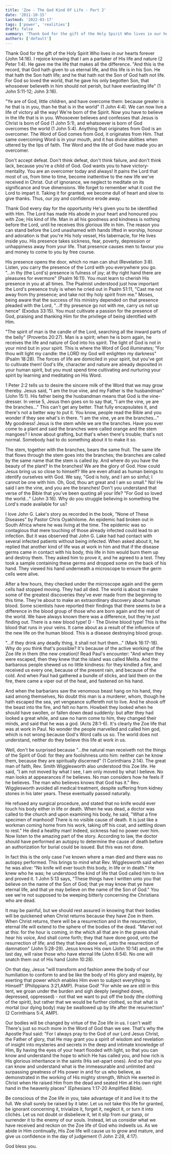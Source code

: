 ```yaml
---
title: 'Zoe - The God Kind Of Life - Part 2'
date: '2011-10-15'
lastmod: '2022-03-17'
tags: ['power', 'realities']
draft: false
summary: 'Thank God for the gift of the Holy Spirit Who lives in our hearts forever (John 14:16). I rejoice knowing that I am a partaker of His life and nature (2 Peter 1:4). He gave me the life that makes all the difference.'
authors: ['default']
---
```


Thank God for the gift of the Holy Spirit Who lives in our hearts forever (John 14:16). I rejoice knowing that I am a partaker of His life and nature (2 Peter 1:4). He gave me the life that makes all the difference. "And this is the record, that God hath given to us eternal life, and this life is in his Son. He that hath the Son hath life; and he that hath not the Son of God hath not life. For God so loved the world, that he gave his only begotten Son, that whosoever believeth in him should not perish, but have everlasting life" (1 John 5:11-12; John 3:16).

"Ye are of God, little children, and have overcome them: because greater is he that is in you, than he that is in the world" (1 John 4:4). We can now live a life of victory all the way! We're born of the Spirit. Now you have to believe in the life that is in you. Whosoever believes and confesses that Jesus is Christ is born of God (1 John 5:1), and whatsoever is born of God overcomes the world (1 John 5:4). Anything that originates from God is an overcomer. The Word of God comes from God, it originates from Him. That same overcoming Word is in your mouth, and it has divine abilities when uttered by the lips of faith. The Word and the life of God have made you an overcomer.

Don't accept defeat. Don't think defeat, don't think failure, and don't think lack, because you're a child of God. God wants you to have victory-mentality. You are an overcomer today and always! It pains the Lord that most of us, from time to time, become inattentive to the new life we've received in Christ. Out of ignorance, we neglect to meditate on its significance and true dimensions. We forget to remember what it cost the Lord to impart it. Taking it for granted, we become dull of heart and slow to give thanks. Thus, our joy and confidence erode away.

Thank God every day for the opportunity He's given you to be identified with Him. The Lord has made His abode in your heart and honoured you with Zoe; His kind of life. Man in all his goodness and kindness is nothing before the Lord, until he receives this glorious life in him. The reason you can stand before the Lord unashamed with hands lifted in worship, honour and adoration is that you're His holy vessel, His tabernacle, for He lives inside you. His presence takes sickness, fear, poverty, depression or unhappiness away from your life. That presence causes men to favour you and money to come to you by free course.

His presence opens the door, which no man can shut (Revelation 3:8). Listen, you carry the presence of the Lord with you everywhere you go. "...in thy (the Lord's) presence is fulness of joy; at thy right hand there are pleasures for evermore" (Psalm 16:11). You must learn to cherish His presence in you at all times. The Psalmist understood just how important the Lord's presence truly is when he cried out in Psalm 51:11, "Cast me not away from thy presence; and take not thy holy spirit from me."  Moses, being aware that the success of his ministry depended on that presence pleaded with the Lord, "...If thy presence go not with me, carry us not up hence" (Exodus 33:15). You must cultivate a passion for the presence of God, praising and thanking Him for the privilege of being identified with Him.

"The spirit of man is the candle of the Lord, searching all the inward parts of the belly" (Proverbs 20:27). Man is a spirit; when he is born again, he receives the life and nature of God into his spirit. The light of God is not in your mind but in your spirit. This is where the Word of God illuminates; "For thou wilt light my candle: the LORD my God will enlighten my darkness" (Psalm 18:28). The forces of life are domiciled in your spirit, but you've got to cultivate them! God's life, character and nature are already deposited in your human spirit, but you must spend time cultivating and nurturing your spirit by learning and meditating on His Word.

1 Peter 2:2 tells us to desire the sincere milk of the Word that we may grow thereby. Jesus said, "I am the true vine, and my Father is the husbandman" (John 15:1). His father being the husbandman means that God is the vine-dresser. In verse 5, Jesus then goes on to say that, "I am the vine, ye are the branches..." This can't get any better. That fully encapsulates it, and there's not a better way to put it. You know, people read the Bible and you wonder if they see what's in there. "I am the vine, ye are the branches..." My goodness! Jesus is the stem while we are the branches. Have you ever come to a plant and said the branches were called orange and the stem mangoes? I know about grafting, but that's when there's trouble; that's not normal. Somebody had to do something about it to make it so.

The stem, together with the branches, bears the same fruit. The same life that flows through the stem goes into the branches; the branches are called by the same name that the stem is called by. And where do you have the beauty of the plant?  In the branches! We are the glory of God. How could Jesus bring us so close to himself? We are even afraid as human beings to identify ourselves with God. We say, "God is holy, and I am so sinful; I cannot be one with him. Oh, God, thou art great and I am so small." No! He said I am the vine, and you are the branches! Don't you understand that verse of the Bible that you've been quoting all your life? "For God so loved the world..." (John 3:16). Why do you struggle believing in something the Lord's made available for us?

I love John G. Lake's story as recorded in the book, "None of These Diseases" by Pastor Chris Oyakhilome. An epidemic had broken out in South Africa where he was living at the time. The epidemic was so contagious that mere touching of those already infected could lead to an infection. But it was observed that John G. Lake had had contact with several infected patients without being infected. When asked about it, he replied that another kind of life was at work in him and that if the disease germs came in contact with his body, this life in him would burn them up and destroy them. They asked him to prove it, and he agreed to a test. They took a sample containing these germs and dropped some on the back of his hand. They viewed his hand underneath a microscope to ensure the germ cells were alive.

After a few hours, they checked under the microscope again and the germ cells had stopped moving. They had all died. The world is about to make some of the greatest discoveries they've ever made from the beginning to this time. They're about to make an extraordinary discovery about human blood. Some scientists have reported their findings that there seems to be a difference in the blood group of those who are born again and the rest of the world. We have always known there was a difference, but they're just finding out. There is a new blood type! D - The Divine blood type! This is the blood that runs in your veins. It came about as a result of the influence of the new life on the human blood. This is a disease destroying blood group.

"...if they drink any deadly thing, it shall not hurt them..." (Mark 16:17-18). Why do you think that's possible? It's because of the active working of the Zoe life in them (the new creation)! Read Paul's encounter: "And when they were escaped, then they knew that the island was called Melita. And the barbarous people shewed us no little kindness: for they kindled a fire, and received us every one, because of the present rain, and because of the cold. And when Paul had gathered a bundle of sticks, and laid them on the fire, there came a viper out of the heat, and fastened on his hand.

And when the barbarians saw the venomous beast hang on his hand, they said among themselves, No doubt this man is a murderer, whom, though he hath escaped the sea, yet vengeance suffereth not to live. And he shook off the beast into the fire, and felt no harm. Howbeit they looked when he should have swollen, or fallen down dead suddenly: but after they had looked a great while, and saw no harm come to him, they changed their minds, and said that he was a god. (Acts 28:1-6). It's clearly the Zoe life that was at work in Paul. No wonder the people marvelled and called him god, which is not wrong because God's Word calls us so. The world does not understand, neither do they believe this life at work in us.

Well, don't be surprised because "...the natural man receiveth not the things of the Spirit of God: for they are foolishness unto him: neither can he know them, because they are spiritually discerned" (1 Corinthians 2:14). The great man of faith, Rev. Smith Wigglesworth also understood this Zoe life. He said, "I am not moved by what I see, I am only moved by what I believe. No man looks at appearances if he believes. No man considers how he feels if he believes. The man who believes knows that God has it." Rev. Wigglesworth avoided all medical treatment, despite suffering from kidney stones in his later years. These eventually passed naturally.

He refused any surgical procedure, and stated that no knife would ever touch his body either in life or death. When he was dead, a doctor was called to the church and upon examining his body, he said, "What a fine specimen of manhood! There is no visible cause of death. It is just like a workman coming home from his work, taking off his coat, and settling down to rest." He died a healthy man! Indeed, sickness had no power over him. Now listen to the amazing part of the story. According to law, the doctor should have performed an autopsy to determine the cause of death before an authorization for burial could be issued. But this was not done.

In fact this is the only case I've known where a man died and there was no autopsy performed. This brings to mind what Rev. Wigglesworth said when he was alive: "No knife will ever touch this body, in life or in death." He knew who he was; he understood the kind of life that God called him to live and proved it. 1 John 5:13 says, "These things have I written unto you that believe on the name of the Son of God; that ye may know that ye have eternal life, and that ye may believe on the name of the Son of God." You see we're not supposed to be weeping bitterly concerning the Christians who are dead.

It may be painful, but we should rest assured in knowing that their bodies will be quickened when Christ returns because they have Zoe in them. When Christ returns, there will be a resurrection and in the resurrection, eternal life will extend to the sphere of the bodies of the dead. "Marvel not at this: for the hour is coming, in the which all that are in the graves shall hear his voice, And shall come forth; they that have done good, unto the resurrection of life; and they that have done evil, unto the resurrection of damnation" (John 5:28-29). Jesus knows His own (John 10:14) and, on the last day, will raise those who have eternal life (John 6:54). No one will snatch them out of His hand (John 10:28).

On that day, Jesus "will transform and fashion anew the body of our humiliation to conform to and be like the body of His glory and majesty, by exerting that power which enables Him even to subject everything to Himself" (Philippians 3:21,AMP). Praise God! "For while we are still in this tent, we groan under the burden and sigh deeply (weighed down, depressed, oppressed) - not that we want to put off the body (the clothing of the spirit), but rather that we would be further clothed, so that what is mortal (our dying body) may be swallowed up by life after the resurrection" (2 Corinthians 5:4, AMP).

Our bodies will be changed by virtue of the Zoe life in us. I can't wait! There's just so much more in the Word of God than we see. That's why the Apostle Paul said: "For I always pray to the God of our Lord Jesus Christ, the Father of glory, that He may grant you a spirit of wisdom and revelation of insight into mysteries and secrets in the deep and intimate knowledge of Him, By having the eyes of your heart flooded with light, so that you can know and understand the hope to which He has called you, and how rich is His glorious inheritance in the saints (His set-apart ones). And so that you can know and understand what is the immeasurable and unlimited and surpassing greatness of His power in and for us who believe, as demonstrated in the working of His mighty strength, Which He exerted in Christ when He raised Him from the dead and seated Him at His own right hand in the heavenly places" (Ephesians 1:17-20 Amplified Bible).

Be conscious of the Zoe life in you, take advantage of it and live it to the full. We shall surely be raised by it later. Let us not take this life for granted, be ignorant concerning it, trivialize it, forget it, neglect it, or turn it into clichés. Let us not doubt or disbelieve it, let it slip from our grasp, or surrender it to the enemy of our souls. Instead, let us consider what we have received and reckon on the Zoe life of God who indwells us. As we abide in Him continually, His Zoe life will cause us to grow and mature, and give us confidence in the day of judgement (1 John 2:28, 4:17).

God bless you.
